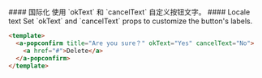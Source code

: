 <cn>
#### 国际化
使用 `okText` 和 `cancelText` 自定义按钮文字。
</cn>

<us>
#### Locale text
Set `okText` and `cancelText` props to customize the button's labels.
</us>

```html
<template>
  <a-popconfirm title="Are you sure？" okText="Yes" cancelText="No">
    <a href="#">Delete</a>
  </a-popconfirm>
</template>
```
